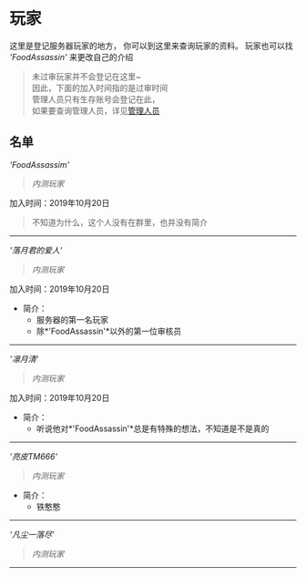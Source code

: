 # 玩家

这里是登记服务器玩家的地方，
你可以到这里来查询玩家的资料。
玩家也可以找 *'FoodAssassin'* 来更改自己的介绍

> 未过审玩家并不会登记在这里~  
因此，下面的加入时间指的是过审时间  
管理人员只有生存账号会登记在此，  
如果要查询管理人员，详见[管理人员](world/administrator.md)

## 名单

*'FoodAssassim'*  
> *内测玩家*

加入时间：2019年10月20日

> 不知道为什么，这个人没有在群里，也并没有简介

* * *

*'落月君的爱人'*  
> *内测玩家*

加入时间：2019年10月20日

* 简介：
  * 服务器的第一名玩家
  * 除*'FoodAssassin'*以外的第一位审核员

* * *

*'凛月清'*  
> *内测玩家*

加入时间：2019年10月20日

* 简介：
  * 听说他对*'FoodAssassin'*总是有特殊的想法，不知道是不是真的

* * *

*'亮皮TM666'*  
> *内测玩家*

* 简介：
  * 铁憨憨

* * *

*'凡尘一落尽'*
> *内测玩家*

* * *
